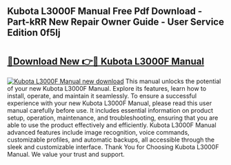 ## Kubota L3000F Manual Free Pdf Download - Part-kRR New Repair Owner Guide - User Service Edition 0f5Ij

# <h2><a href="http://bc9100.oget.top/?id=Kubota+L3000F+Manual">🔗Download New 👉🔴 Kubota L3000F Manual</a></h2>

[![Kubota L3000F Manual new download](https://i.imgur.com/5g1atiW.png)](http://bc9100.oget.top/?id=Kubota+L3000F+Manual)
This manual unlocks the potential of your new Kubota L3000F Manual. Explore its features, learn how to install, operate, and maintain it seamlessly. To ensure a successful experience with your new Kubota L3000F Manual, please read this user manual carefully before use. It includes essential information on product setup, operation, maintenance, and troubleshooting, ensuring that you are able to use the product effectively and efficiently. Kubota L3000F Manual advanced features include image recognition, voice commands, customizable profiles, and automatic backups, all accessible through the sleek and customizable interface. Thank You for Choosing Kubota L3000F Manual. We value your trust and support.
